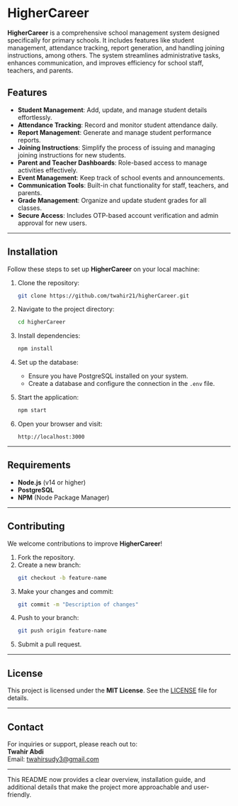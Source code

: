 

# HigherCareer  

**HigherCareer** is a comprehensive school management system designed specifically for primary schools. It includes features like student management, attendance tracking, report generation, and handling joining instructions, among others. The system streamlines administrative tasks, enhances communication, and improves efficiency for school staff, teachers, and parents.  



## Features  

- **Student Management**: Add, update, and manage student details effortlessly.  
- **Attendance Tracking**: Record and monitor student attendance daily.  
- **Report Management**: Generate and manage student performance reports.  
- **Joining Instructions**: Simplify the process of issuing and managing joining instructions for new students.  
- **Parent and Teacher Dashboards**: Role-based access to manage activities effectively.  
- **Event Management**: Keep track of school events and announcements.  
- **Communication Tools**: Built-in chat functionality for staff, teachers, and parents.  
- **Grade Management**: Organize and update student grades for all classes.  
- **Secure Access**: Includes OTP-based account verification and admin approval for new users.  

---

## Installation  

Follow these steps to set up **HigherCareer** on your local machine:  

1. Clone the repository:  
   ```bash  
   git clone https://github.com/twahir21/higherCareer.git  
   ```  

2. Navigate to the project directory:  
   ```bash  
   cd higherCareer  
   ```  

3. Install dependencies:  
   ```bash  
   npm install  
   ```  

4. Set up the database:  
   - Ensure you have PostgreSQL installed on your system.  
   - Create a database and configure the connection in the `.env` file.  

5. Start the application:  
   ```bash  
   npm start  
   ```  

6. Open your browser and visit:  
   ```
   http://localhost:3000
   ```  

---

## Requirements  

- **Node.js** (v14 or higher)  
- **PostgreSQL**  
- **NPM** (Node Package Manager)  

---

## Contributing  

We welcome contributions to improve **HigherCareer**!  

1. Fork the repository.  
2. Create a new branch:  
   ```bash  
   git checkout -b feature-name  
   ```  
3. Make your changes and commit:  
   ```bash  
   git commit -m "Description of changes"  
   ```  
4. Push to your branch:  
   ```bash  
   git push origin feature-name  
   ```  
5. Submit a pull request.  

---

## License  

This project is licensed under the **MIT License**. See the [LICENSE](./LICENSE) file for details.  

---

## Contact  

For inquiries or support, please reach out to:  
**Twahir Abdi**  
Email: [twahirsudy3@gmail.com](mailto:twahirsudy3@gmail.com)  

---  

This README now provides a clear overview, installation guide, and additional details that make the project more approachable and user-friendly.
